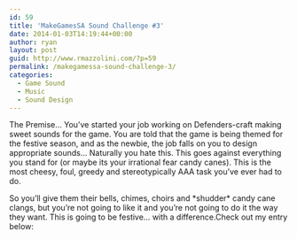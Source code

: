 ```yaml
---
id: 59
title: 'MakeGamesSA Sound Challenge #3'
date: 2014-01-03T14:19:44+00:00
author: ryan
layout: post
guid: http://www.rmazzolini.com/?p=59
permalink: /makegamessa-sound-challenge-3/
categories:
  - Game Sound
  - Music
  - Sound Design
---
```

The Premise&#8230; You&#8217;ve started your job working on Defenders-craft making sweet sounds for the game. You are told that the game is being themed for the festive season, and as the newbie, the job falls on you to design appropriate sounds&#8230; Naturally you hate this. This goes against everything you stand for (or maybe its your irrational fear candy canes). This is the most cheesy, foul, greedy and stereotypically AAA task you&#8217;ve ever had to do.

So you&#8217;ll give them their bells, chimes, choirs and \*shudder\* candy cane clangs, but you&#8217;re not going to like it and you&#8217;re not going to do it the way they want. This is going to be festive&#8230; with a difference.Check out my entry below:

<span class="embed-youtube" style="text-align:center; display: block;"></span>